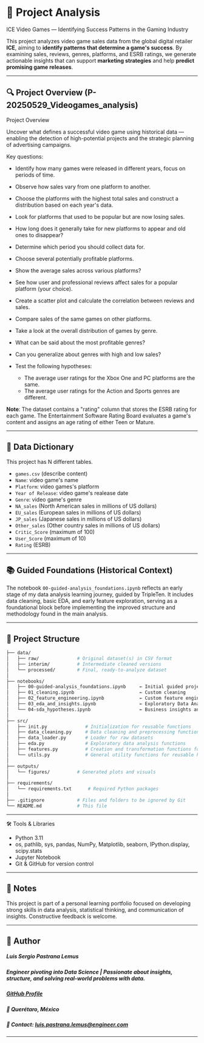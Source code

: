 # 🧭 Project Analysis   

ICE Video Games — Identifying Success Patterns in the Gaming Industry

This project analyzes video game sales data from the global digital retailer **ICE**, aiming to **identify patterns that determine a game's success**. By examining sales, reviews, genres, platforms, and ESRB ratings, we generate actionable insights that can support **marketing strategies** and help **predict promising game releases**.

---

## 🔍 Project Overview (P-20250529_Videogames_analysis)

Project Overview

Uncover what defines a successful video game using historical data — enabling the detection of high-potential projects and the strategic planning of advertising campaigns.

Key questions:

- Identify how many games were released in different years, focus on periods of time.
- Observe how sales vary from one platform to another. 
- Choose the platforms with the highest total sales and construct a distribution based on each year's data. 
- Look for platforms that used to be popular but are now losing sales. 
- How long does it generally take for new platforms to appear and old ones to disappear?
- Determine which period you should collect data for.
- Choose several potentially profitable platforms.
- Show the average sales across various platforms? 
- See how user and professional reviews affect sales for a popular platform (your choice). 
- Create a scatter plot and calculate the correlation between reviews and sales.
- Compare sales of the same games on other platforms.
- Take a look at the overall distribution of games by genre. 
- What can be said about the most profitable genres? 
- Can you generalize about genres with high and low sales?

- Test the following hypotheses:
    - The average user ratings for the Xbox One and PC platforms are the same.
    - The average user ratings for the Action and Sports genres are different.

__Note__: The dataset contains a "rating" column that stores the ESRB rating for each game. The Entertainment Software Rating Board evaluates a game's content and assigns an age rating of either Teen or Mature.

---

## 🧮 Data Dictionary

This project has N different tables.

- `games.csv` (describe content)
- `Name`: video game's name
- `Platform`: video games's platform
- `Year of Release`: video game's realease date
- `Genre`: video game's genre
- `NA_sales` (North American sales in millions of US dollars)
- `EU_sales` (European sales in millions of US dollars)
- `JP_sales` (Japanese sales in millions of US dollars)
- `Other_sales` (Other country sales in millions of US dollars)
- `Critic_Score` (maximum of 100)
- `User_Score` (maximum of 10)
- `Rating` (ESRB)

---

## 📚 Guided Foundations (Historical Context)

The notebook `00-guided-analysis_foundations.ipynb` reflects an early stage of my data analysis learning journey, guided by TripleTen. It includes data cleaning, basic EDA, and early feature exploration, serving as a foundational block before implementing the improved structure and methodology found in the main analysis.

---

## 📂 Project Structure

```bash
├── data/
│   ├── raw/              # Original dataset(s) in CSV format
│   ├── interim/          # Intermediate cleaned versions
│   └── processed/        # Final, ready-to-analyze dataset
│
├── notebooks/
│   ├── 00-guided-analysis_foundations.ipynb     ← Initial guided project (TripleTen)
│   ├── 01_cleaning.ipynb                        ← Custom cleaning 
│   ├── 02_feature_engineering.ipynb             ← Custom feature engineering
│   ├── 03_eda_and_insights.ipynb                ← Exploratory Data Analysis & visual storytelling
│   └── 04-sda_hypotheses.ipynb                  ← Business insights and hypothesis testing
│
├── src/
│   ├── init.py              # Initialization for reusable functions
│   ├── data_cleaning.py     # Data cleaning and preprocessing functions
│   ├── data_loader.py       # Loader for raw datasets
│   ├── eda.py               # Exploratory data analysis functions
│   ├── features.py          # Creation and transformation functions for new variables to support modeling and EDA
│   └── utils.py             # General utility functions for reusable helpers
│
├── outputs/
│   └── figures/          # Generated plots and visuals
│
├── requirements/
│   └── requirements.txt      # Required Python packages
│
├── .gitignore            # Files and folders to be ignored by Git
└── README.md             # This file
```
---

🛠️ Tools & Libraries

- Python 3.11
- os, pathlib, sys, pandas, NumPy, Matplotlib, seaborn, IPython.display, scipy.stats
- Jupyter Notebook
- Git & GitHub for version control

---

## 📌 Notes

This project is part of a personal learning portfolio focused on developing strong skills in data analysis, statistical thinking, and communication of insights. Constructive feedback is welcome.

---

## 👤 Author   
##### Luis Sergio Pastrana Lemus   
##### Engineer pivoting into Data Science | Passionate about insights, structure, and solving real-world problems with data.   
##### [GitHub Profile](https://github.com/LuisPastranaLemus)   
##### 📍 Querétaro, México     
##### 📧 Contact: luis.pastrana.lemus@engineer.com   
---

